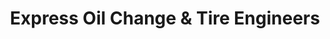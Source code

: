 ---
title: "Express Oil Change & Tire Engineers"
url: /murfreesboro/express-oil-change-and-tire-engineers-memorial-boulevard/
shop: tyres
---